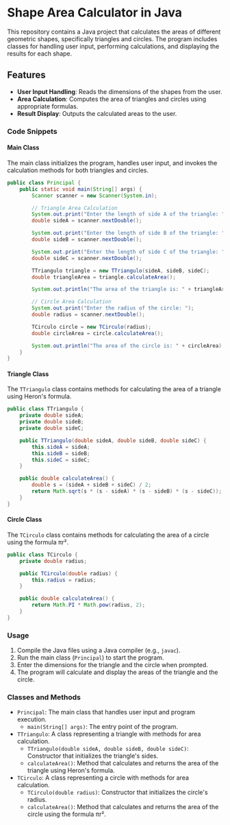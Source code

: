 # Shape Area Calculator in Java

This repository contains a Java project that calculates the areas of different geometric shapes, specifically triangles and circles. The program includes classes for handling user input, performing calculations, and displaying the results for each shape.

## Features

- **User Input Handling**: Reads the dimensions of the shapes from the user.
- **Area Calculation**: Computes the area of triangles and circles using appropriate formulas.
- **Result Display**: Outputs the calculated areas to the user.

### Code Snippets

#### Main Class
The main class initializes the program, handles user input, and invokes the calculation methods for both triangles and circles.

```java
public class Principal {
    public static void main(String[] args) {
        Scanner scanner = new Scanner(System.in);

        // Triangle Area Calculation
        System.out.print("Enter the length of side A of the triangle: ");
        double sideA = scanner.nextDouble();

        System.out.print("Enter the length of side B of the triangle: ");
        double sideB = scanner.nextDouble();

        System.out.print("Enter the length of side C of the triangle: ");
        double sideC = scanner.nextDouble();

        TTriangulo triangle = new TTriangulo(sideA, sideB, sideC);
        double triangleArea = triangle.calculateArea();

        System.out.println("The area of the triangle is: " + triangleArea);

        // Circle Area Calculation
        System.out.print("Enter the radius of the circle: ");
        double radius = scanner.nextDouble();

        TCirculo circle = new TCirculo(radius);
        double circleArea = circle.calculateArea();

        System.out.println("The area of the circle is: " + circleArea);
    }
}
```

#### Triangle Class

The `TTriangulo` class contains methods for calculating the area of a triangle using Heron's formula.

```java
public class TTriangulo {
    private double sideA;
    private double sideB;
    private double sideC;

    public TTriangulo(double sideA, double sideB, double sideC) {
        this.sideA = sideA;
        this.sideB = sideB;
        this.sideC = sideC;
    }

    public double calculateArea() {
        double s = (sideA + sideB + sideC) / 2;
        return Math.sqrt(s * (s - sideA) * (s - sideB) * (s - sideC));
    }
}
```

#### Circle Class

The `TCirculo` class contains methods for calculating the area of a circle using the formula πr².

```java
public class TCirculo {
    private double radius;

    public TCirculo(double radius) {
        this.radius = radius;
    }

    public double calculateArea() {
        return Math.PI * Math.pow(radius, 2);
    }
}
```

### Usage

1.  Compile the Java files using a Java compiler (e.g., `javac`).
2.  Run the main class (`Principal`) to start the program.
3.  Enter the dimensions for the triangle and the circle when prompted.
4.  The program will calculate and display the areas of the triangle and the circle.

### Classes and Methods

-   `Principal`: The main class that handles user input and program execution.
    -   `main(String[] args)`: The entry point of the program.
-   `TTriangulo`: A class representing a triangle with methods for area calculation.
    -   `TTriangulo(double sideA, double sideB, double sideC)`: Constructor that initializes the triangle's sides.
    -   `calculateArea()`: Method that calculates and returns the area of the triangle using Heron's formula.
-   `TCirculo`: A class representing a circle with methods for area calculation.
    -   `TCirculo(double radius)`: Constructor that initializes the circle's radius.
    -   `calculateArea()`: Method that calculates and returns the area of the circle using the formula πr².